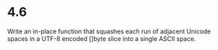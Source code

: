 # 4.6

Write an in-place function that squashes each run of adjacent Unicode spaces in
a UTF-8 encoded []byte slice into a single ASCII space.
